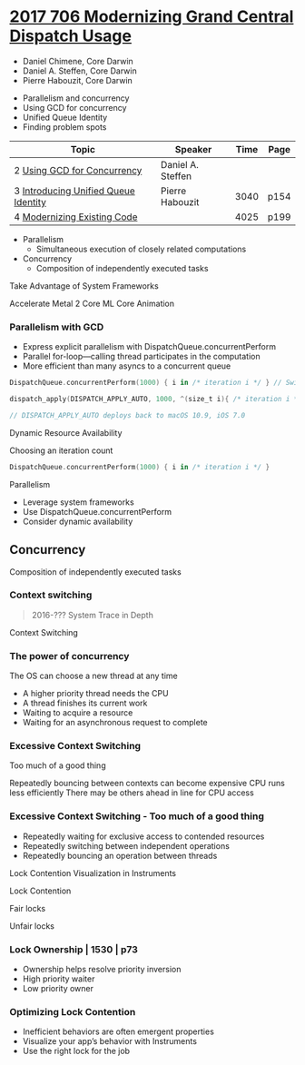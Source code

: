 
# [2017 706 Modernizing Grand Central Dispatch Usage](https://developer.apple.com/videos/play/wwdc2017/706/)


* Daniel Chimene, Core Darwin
* Daniel A. Steffen, Core Darwin
* Pierre Habouzit, Core Darwin


- Parallelism and concurrency
- Using GCD for concurrency
- Unified Queue Identity
- Finding problem spots

Topic|Speaker|Time|Page
---|---|---|---
2 [Using GCD for Concurrency](2-using-gcd-for-concurrency.md) | Daniel A. Steffen | 
3 [Introducing Unified Queue Identity](3-introducing-unified-queue-identity.md) | Pierre Habouzit | 3040 | p154
4 [Modernizing Existing Code](4-modernizing-existing-code.md) | | 4025 | p199


* Parallelism
  * Simultaneous execution of closely related computations
* Concurrency
  * Composition of independently executed tasks


Take Advantage of System Frameworks

Accelerate Metal 2 Core ML Core Animation


### Parallelism with GCD

- Express explicit parallelism with DispatchQueue.concurrentPerform
- Parallel for-loop—calling thread participates in the computation
- More efficient than many asyncs to a concurrent queue

```swift
DispatchQueue.concurrentPerform(1000) { i in /* iteration i */ } // Swift

dispatch_apply(DISPATCH_APPLY_AUTO, 1000, ^(size_t i){ /* iteration i */ }) // Objective-C

// DISPATCH_APPLY_AUTO deploys back to macOS 10.9, iOS 7.0
```


Dynamic Resource Availability

Choosing an iteration count

```swift
DispatchQueue.concurrentPerform(1000) { i in /* iteration i */ }
```

Parallelism

- Leverage system frameworks
- Use DispatchQueue.concurrentPerform
- Consider dynamic availability


## Concurrency

Composition of independently executed tasks

### Context switching

> 2016-??? System Trace in Depth 

Context Switching

### The power of concurrency

The OS can choose a new thread at any time



- A higher priority thread needs the CPU
- A thread finishes its current work
- Waiting to acquire a resource
- Waiting for an asynchronous request to complete


### Excessive Context Switching

Too much of a good thing

Repeatedly bouncing between contexts can become expensive
CPU runs less efficiently
There may be others ahead in line for CPU access


### Excessive Context Switching - Too much of a good thing


- Repeatedly waiting for exclusive access to contended resources
- Repeatedly switching between independent operations
- Repeatedly bouncing an operation between threads

Lock Contention
Visualization in Instruments

Lock Contention


Fair locks


Unfair locks


### Lock Ownership | 1530 |  p73

- Ownership helps resolve priority inversion
- High priority waiter
- Low priority owner


### Optimizing Lock Contention

- Inefficient behaviors are often emergent properties
- Visualize your app’s behavior with Instruments
- Use the right lock for the job

